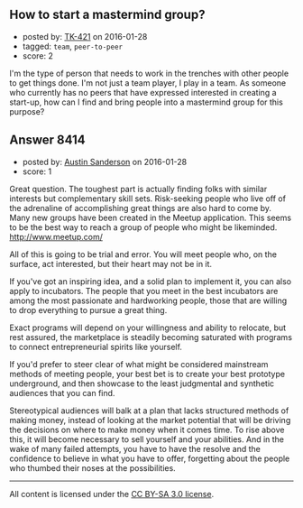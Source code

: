 ## How to start a mastermind group?

- posted by: [TK-421](https://stackexchange.com/users/4125630/tk-421) on 2016-01-28
- tagged: `team`, `peer-to-peer`
- score: 2

<p>I'm the type of person that needs to work in the trenches with other people to get things done. I'm not just a team player, I play in a team. As someone who currently has no peers that have expressed interested in creating a start-up, how can I find and bring people into a mastermind group for this purpose?</p>



## Answer 8414

- posted by: [Austin Sanderson](https://stackexchange.com/users/6109645/austin-sanderson) on 2016-01-28
- score: 1

<p>Great question. The toughest part is actually finding folks with similar interests but complementary skill sets. Risk-seeking people who live off of the adrenaline of accomplishing great things are also hard to come by. Many new groups have been created in the Meetup application. This seems to be the best way to reach a group of people who might be likeminded. <a href="http://www.meetup.com/" rel="nofollow">http://www.meetup.com/</a></p>

<p>All of this is going to be trial and error. You will meet people who, on the surface, act interested, but their heart may not be in it. </p>

<p>If you've got an inspiring idea, and a solid plan to implement it, you can also apply to incubators. The people that you meet in the best incubators are among the most passionate and hardworking people, those that are willing to drop everything to pursue a great thing. </p>

<p>Exact programs will depend on your willingness and ability to relocate, but rest assured, the marketplace is steadily becoming saturated with programs to connect entrepreneurial spirits like yourself. </p>

<p>If you'd prefer to steer clear of what might be considered mainstream methods of meeting people, your best bet is to create your best prototype underground, and then showcase to the least judgmental and synthetic audiences that you can find. </p>

<p>Stereotypical audiences will balk at a plan that lacks structured methods of making money, instead of looking at the market potential that will be driving the decisions on where to make money when it comes time. To rise above this, it will become necessary to sell yourself and your abilities. And in the wake of many failed attempts, you have to have the resolve and the confidence to believe in what you have to offer, forgetting about the people who thumbed their noses at the possibilities. </p>




---

All content is licensed under the [CC BY-SA 3.0 license](https://creativecommons.org/licenses/by-sa/3.0/).
